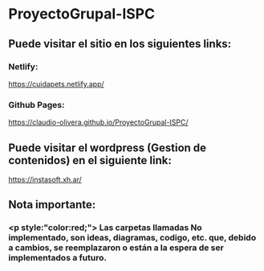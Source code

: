 # ProyectoGrupal-ISPC

## Puede visitar el sitio en los siguientes links: 

### Netlify:
https://cuidapets.netlify.app/
### Github Pages:
https://claudio-olivera.github.io/ProyectoGrupal-ISPC/

## Puede visitar el wordpress (Gestion de contenidos) en el siguiente link:

https://instasoft.xh.ar/

## Nota importante:
### <p style:"color:red;"> Las carpetas llamadas No implementado, son ideas, diagramas, codigo, etc. que, debido a cambios, se reemplazaron o están a la espera de ser implementados a futuro.</p> 
